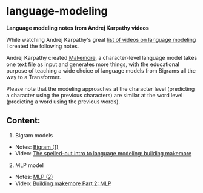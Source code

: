 # language-modeling
**Language modeling notes from Andrej Karpathy videos**

While watching Andrej Karpathy's great [list of videos on language modeling](https://youtube.com/playlist?list=PLAqhIrjkxbuWI23v9cThsA9GvCAUhRvKZ&si=P6YmUo5Wn5A_95cj) I created the following notes. 

Andrej Karpathy created [Makemore](https://github.com/karpathy/makemore), a character-level language model takes one text file as input and generates more things, with the educational purpose of teaching a wide choice of language models from Bigrams all the way to a Transformer.

Please note that the modeling approaches at the character level (predicting a character using the previous characters) are similar at the word level (predicting a word using the previous words).

## Content:

1. Bigram models
- Notes: [Bigram (1)]()
- Video: [The spelled-out intro to language modeling: building makemore](https://www.youtube.com/watch?v=PaCmpygFfXo&list=PLAqhIrjkxbuWI23v9cThsA9GvCAUhRvKZ&index=2)
2. MLP model 
- Notes: [MLP (2)]()
- Video: [Building makemore Part 2: MLP](https://www.youtube.com/watch?v=TCH_1BHY58I&list=PLAqhIrjkxbuWI23v9cThsA9GvCAUhRvKZ&index=3)